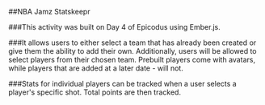 ##NBA Jamz Statskeepr

###This activity was built on Day 4 of Epicodus using Ember.js.

###It allows users to either select a team that has already been created or give them the ability to add their own. Additionally, users will be allowed to select players from their chosen team. Prebuilt players come with avatars, while players that are added at a later date - will not.

###Stats for individual players can be tracked when a user selects a player's specific shot. Total points are then tracked.




